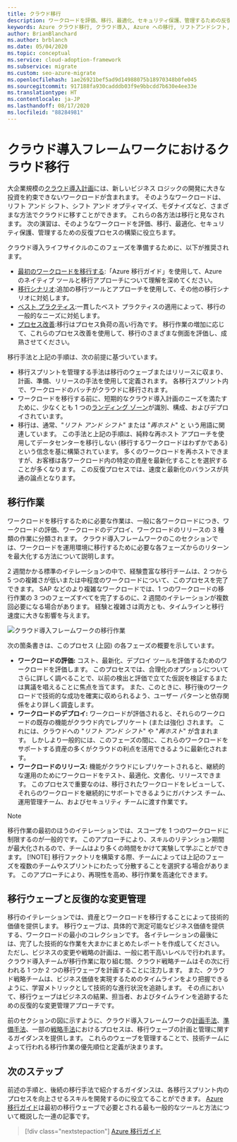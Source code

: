 ```yaml
---
title: クラウド移行
description: ワークロードを評価、移行、最適化、セキュリティ保護、管理するための反復プロセスを使用して、Azure に正常に移行できるように準備します。
keywords: Azure クラウド移行, クラウド導入, Azure への移行, リフトアンドシフト, 移行ウェーブ, 移行計画, 移行手法, クラウド移行フレームワーク
author: BrianBlanchard
ms.author: brblanch
ms.date: 05/04/2020
ms.topic: conceptual
ms.service: cloud-adoption-framework
ms.subservice: migrate
ms.custom: seo-azure-migrate
ms.openlocfilehash: 1ae26921bef5ad9d14988075b18970348b0fe045
ms.sourcegitcommit: 917188fa930cadddb03f9e9bbcdd7b630e4ee33e
ms.translationtype: HT
ms.contentlocale: ja-JP
ms.lasthandoff: 08/17/2020
ms.locfileid: "88284981"
---
```

# <a name="cloud-migration-in-the-cloud-adoption-framework"></a>クラウド導入フレームワークにおけるクラウド移行

大企業規模の[クラウド導入計画](../plan/index.md)には、新しいビジネス ロジックの開発に大きな投資を約束できないワークロードが含まれます。 そのようなワークロードは、リフト アンド シフト、シフト アンド オプティマイズ、モダナイズなど、さまざまな方法でクラウドに移すことができます。 これらの各方法は移行と見なされます。 次の演習は、そのようなワークロードを評価、移行、最適化、セキュリティ保護、管理するための反復プロセスの構築に役立ちます。

クラウド導入ライフサイクルのこのフェーズを準備するために、以下が推奨されます。

- [最初のワークロードを移行する](./azure-migration-guide/index.md):「Azure 移行ガイド」を使用して、Azure のネイティブ ツールと移行アプローチについて理解を深めてください。
- [移行シナリオ](./azure-best-practices/index.md):追加の移行ツールとアプローチを使用して、その他の移行シナリオに対処します。
- [ベスト プラクティス](./azure-best-practices/index.md):一貫したベスト プラクティスの適用によって、移行の一般的なニーズに対処します。
- [プロセス改善](./migration-considerations/index.md):移行はプロセス負荷の高い行為です。 移行作業の増加に応じて、これらのプロセス改善を使用して、移行のさまざまな側面を評価し、成熟させてください。

移行手法と上記の手順は、次の前提に基づいています。

<!-- docsTest:ignore "plan, ready, and Adopt methodologies" -->

- 移行スプリントを管理する手法は移行のウェーブまたはリリースに収まり、計画、準備、リリースの手法を使用して定義されます。 各移行スプリント内で、ワークロードのバッチがクラウドに移行されます。
- ワークロードを移行する前に、短期的なクラウド導入計画のニーズを満たすために、少なくとも 1 つの[ランディング ゾーン](../ready/index.md)が識別、構成、およびデプロイされています。
- 移行は、通常、"_リフト アンド シフト_" または "_再ホスト_" と いう用語に関連しています。 この手法と上記の手順は、純粋な再ホスト アプローチを使用してデータセンターを移行しない (移行するワークロードはわずかである) という信念を基に構築されています。 多くのワークロードを再ホストできますが、お客様は各ワークロード内の特定の資産を最新化することを選択することが多くなります。 この反復プロセスでは、速度と最新化のバランスが共通の論点となります。

## <a name="migration-effort"></a>移行作業

ワークロードを移行するために必要な作業は、一般に各ワークロードにつき、ワークロードの評価、ワークロードのデプロイ、ワークロードのリリースの 3 種類の作業に分類されます。 クラウド導入フレームワークのこのセクションでは、ワークロードを運用環境に移行するために必要な各フェーズからのリターンを最大化する方法について説明します。

2 週間かかる標準のイテレーションの中で、経験豊富な移行チームは、2 つから 5 つの複雑さが低いまたは中程度のワークロードについて、このプロセスを完了できます。 SAP などのより複雑なワークロードでは、1 つのワークロードの移行作業の 3 つのフェーズすべてを完了するのに、2 週間のイテレーションが複数回必要になる場合があります。 経験と複雑さは両方とも、タイムラインと移行速度に大きな影響を与えます。

![クラウド導入フレームワークの移行作業](../_images/migrate/methodology.png)

次の箇条書きは、このプロセス (上図) の各フェーズの概要を示しています。

- **ワークロードの評価:** コスト、最新化、デプロイ ツールを評価するためのワークロードを評価します。 このプロセスでは、合理化のオプションについてさらに詳しく調べることで、以前の検出と評価で立てた仮説を検証するまたは異議を唱えることに焦点を当てます。 また、このときに、移行後のワークロードで技術的な成功を確実に収められるよう、ユーザー パターンと依存関係をより詳しく調査します。
- **ワークロードのデプロイ:** ワークロードが評価されると、それらのワークロードの既存の機能がクラウド内でレプリケート (または強化) されます。 これには、クラウドへの "_リフト アンド シフト_" や "_再ホスト_" が含まれます。 しかしより一般的には、このフェーズの間に、これらのワークロードをサポートする資産の多くがクラウドの利点を活用できるように最新化されます。
- **ワークロードのリリース:** 機能がクラウドにレプリケートされると、継続的な運用のためにワークロードをテスト、最適化、文書化、リリースできます。 このプロセスで重要なのは、移行されたワークロードをレビューして、それらのワークロードを継続的にサポートできるようにガバナンス チーム、運用管理チーム、およびセキュリティ チームに渡す作業です。

> [!NOTE]
> 移行作業の最初のほうのイテレーションでは、スコープを 1 つのワークロードに制限するのが一般的です。 このアプローチにより、スキルのリテンション期間が最大化されるので、チームはより多くの時間をかけて実験して学ぶことができます。
> [!NOTE]
> 移行ファクトリを構築する際、チームによっては上記のフェーズを複数のチームやスプリントにわたって分散することを選択する場合があります。 このアプローチにより、再現性を高め、移行作業を高速化できます。

## <a name="migration-waves-and-iterative-change-management"></a>移行ウェーブと反復的な変更管理

移行のイテレーションでは、資産とワークロードを移行することによって技術的価値を提供します。 移行ウェーブは、具体的で測定可能なビジネス価値を提供する、ワークロードの最小のコレクションです。 各イテレーションの最後には、完了した技術的な作業を大まかにまとめたレポートを作成してください。 ただし、ビジネスの変更や戦略の計画は、一般に若干高いレベルで行われます。 クラウド導入チームが移行作業に取り組む間、クラウド戦略チームはその次に行われる 1 つか 2 つの移行ウェーブを計画することに注力します。 また、クラウド戦略チームは、ビジネス価値を実現するためのタイムラインをより把握できるように、学習メトリックとして技術的な進行状況を追跡します。 その点において、移行ウェーブはビジネスの結果、担当者、およびタイムラインを追跡するための反復的な変更管理アプローチです。

前のセクションの図に示すように、クラウド導入フレームワークの[計画手法](../plan/index.md)、[準備手法](../ready/index.md)、一部の[戦略手法](../strategy/index.md)におけるプロセスは、移行ウェーブの計画と管理に関するガイダンスを提供します。 これらのウェーブを管理することで、技術チームによって行われる移行作業の優先順位と定義が決まります。

## <a name="next-steps"></a>次のステップ

前述の手順と、後続の移行手法で紹介するガイダンスは、各移行スプリント内のプロセスを向上させるスキルを開発するのに役立てることができます。 [Azure 移行ガイド](./azure-migration-guide/index.md)は最初の移行ウェーブで必要とされる最も一般的なツールと方法について概説した一連の記事です。

> [!div class="nextstepaction"]
> [Azure 移行ガイド](./azure-migration-guide/index.md)
